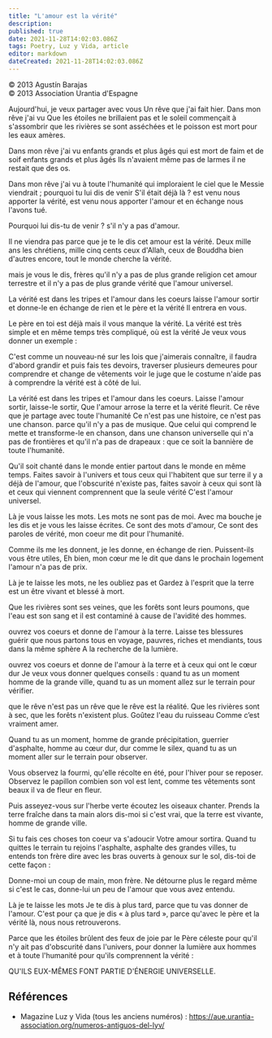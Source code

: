 ```yaml
---
title: "L'amour est la vérité"
description: 
published: true
date: 2021-11-28T14:02:03.086Z
tags: Poetry, Luz y Vida, article
editor: markdown
dateCreated: 2021-11-28T14:02:03.086Z
---
```


<p class="v-card v-sheet theme--light gray lighten-3 px-2">© 2013 Agustín Barajas<br>© 2013 Association Urantia d'Espagne</p>


Aujourd'hui, je veux partager avec vous
Un rêve que j'ai fait hier.
Dans mon rêve j'ai vu
Que les étoiles ne brillaient pas
et le soleil commençait à s'assombrir
que les rivières se sont asséchées
et le poisson est mort
pour les eaux amères.

Dans mon rêve j'ai vu
enfants grands et plus âgés
qui est mort de faim et de soif
enfants grands et plus âgés
Ils n'avaient même pas de larmes
il ne restait que des os.

Dans mon rêve j'ai vu
à toute l'humanité
qui imploraient le ciel
que le Messie viendrait ;
pourquoi tu lui dis de venir
S'il était déjà là ?
est venu nous apporter la vérité,
est venu nous apporter l'amour
et en échange nous l'avons tué.

Pourquoi lui dis-tu de venir ?
s'il n'y a pas d'amour.

Il ne viendra pas parce que je te le dis
cet amour est la vérité.
Deux mille ans les chrétiens,
mille cinq cents ceux d'Allah,
ceux de Bouddha bien d'autres encore,
tout le monde cherche la vérité.

mais je vous le dis, frères
qu'il n'y a pas de plus grande religion
cet amour terrestre
et il n'y a pas de plus grande vérité
que l'amour universel.

La vérité est dans les tripes
et l'amour dans les coeurs
laisse l'amour sortir
et donne-le en échange de rien
et le père et la vérité
Il entrera en vous.

Le père en toi est déjà
mais il vous manque la vérité.
La vérité est très simple
et en même temps très compliqué,
où est la vérité
Je veux vous donner un exemple :

C'est comme un nouveau-né
sur les lois que j'aimerais connaître,
il faudra d'abord grandir
et puis fais tes devoirs,
traverser plusieurs demeures
pour comprendre
et change de vêtements
voir le juge
que le costume n'aide pas à comprendre
la vérité est à côté de lui.

La vérité est dans les tripes
et l'amour dans les coeurs.
Laisse l'amour sortir,
laisse-le sortir,
Que l'amour arrose la terre
et la vérité fleurit.
Ce rêve que je partage
avec toute l'humanité
Ce n'est pas une histoire, ce n'est pas une chanson.
parce qu'il n'y a pas de musique.
Que celui qui comprend le mette
et transforme-le en chanson,
dans une chanson universelle
qui n'a pas de frontières
et qu'il n'a pas de drapeaux :
que ce soit la bannière
de toute l'humanité.

Qu'il soit chanté dans le monde entier
partout dans le monde en même temps.
Faites savoir à l'univers
et tous ceux qui l'habitent
que sur terre il y a déjà de l'amour,
que l'obscurité n'existe pas,
faites savoir à ceux qui sont là
et ceux qui viennent comprennent
que la seule vérité
C'est l'amour universel.

Là je vous laisse les mots.
Les mots ne sont pas de moi.
Avec ma bouche je les dis
et je vous les laisse écrites.
Ce sont des mots d'amour,
Ce sont des paroles de vérité,
mon coeur me dit
pour l'humanité.

Comme ils me les donnent, je les donne,
en échange de rien.
Puissent-ils vous être utiles,
Eh bien, mon cœur me le dit
que dans le prochain logement
l'amour n'a pas de prix.

Là je te laisse les mots,
ne les oubliez pas et
Gardez à l'esprit
que la terre est un être vivant
et blessé à mort.

Que les rivières sont ses veines,
que les forêts sont leurs poumons,
que l'eau est son sang
et il est contaminé
à cause de l'avidité des hommes.

ouvrez vos coeurs
et donne de l'amour à la terre.
Laisse tes blessures guérir
que nous partons tous en voyage,
pauvres, riches et mendiants,
tous dans la même sphère
A la recherche de la lumière.

ouvrez vos coeurs
et donne de l'amour à la terre
et à ceux qui ont le cœur dur
Je veux vous donner quelques conseils :
quand tu as un moment
homme de la grande ville,
quand tu as un moment
allez sur le terrain pour vérifier.


que le rêve n'est pas un rêve
que le rêve est la réalité.
Que les rivières sont à sec,
que les forêts n'existent plus.
Goûtez l'eau du ruisseau
Comme c’est vraiment amer.

Quand tu as un moment,
homme de grande précipitation,
guerrier d'asphalte,
homme au cœur dur,
dur comme le silex,
quand tu as un moment
aller sur le terrain pour observer.

Vous observez la fourmi,
qu'elle récolte en été,
pour l'hiver pour se reposer.
Observez le papillon
combien son vol est lent,
comme tes vêtements sont beaux
il va de fleur en fleur.

Puis asseyez-vous sur l'herbe verte
écoutez les oiseaux chanter.
Prends la terre fraîche dans ta main
alors dis-moi si c'est vrai,
que la terre est vivante,
homme de grande ville.

Si tu fais ces choses
ton coeur va s'adoucir
Votre amour sortira.
Quand tu quittes le terrain
tu rejoins l'asphalte,
asphalte des grandes villes,
tu entends ton frère dire
avec les bras ouverts
à genoux sur le sol, dis-toi de cette façon :

Donne-moi un coup de main, mon frère.
Ne détourne plus le regard
même si c'est le cas, donne-lui un peu
de l'amour que vous avez entendu.

Là je te laisse les mots
Je te dis à plus tard,
parce que tu vas donner de l'amour.
C'est pour ça que je dis « à plus tard »,
parce qu'avec le père et la vérité
là, nous nous retrouverons.

Parce que les étoiles brûlent des feux de joie
par le Père céleste
pour qu'il n'y ait pas d'obscurité dans l'univers,
pour donner la lumière aux hommes et à toute l'humanité
pour qu'ils comprennent la vérité :

QU'ILS EUX-MÊMES FONT PARTIE
D'ÉNERGIE UNIVERSELLE.

## Références

- Magazine Luz y Vida (tous les anciens numéros) : https://aue.urantia-association.org/numeros-antiguos-del-lyv/

